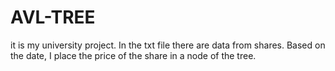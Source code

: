 # AVL-TREE
it is my university project.
In the txt file there are data from shares.
Based on the date, I place the price of the share in a node of the tree.
